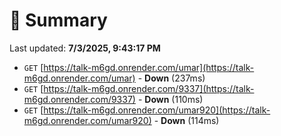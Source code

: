 # 📖 Summary
Last updated: **7/3/2025, 9:43:17 PM**

- `GET` [https://talk-m6gd.onrender.com/umar](https://talk-m6gd.onrender.com/umar) - **Down** (237ms)
- `GET` [https://talk-m6gd.onrender.com/9337](https://talk-m6gd.onrender.com/9337) - **Down** (110ms)
- `GET` [https://talk-m6gd.onrender.com/umar920](https://talk-m6gd.onrender.com/umar920) - **Down** (114ms)
